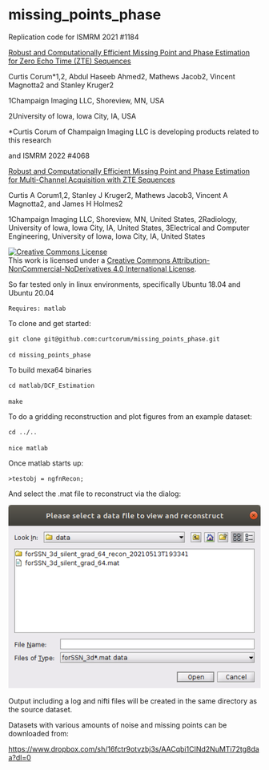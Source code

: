 # missing_points_phase
Replication code for ISMRM 2021 #1184

[Robust and Computationally Efficient Missing Point and Phase Estimation for Zero Echo Time (ZTE) Sequences](https://archive.ismrm.org/2021/1184.html)

Curtis Corum*1,2, Abdul Haseeb Ahmed2, Mathews Jacob2, Vincent Magnotta2 and Stanley Kruger2

  1Champaign Imaging LLC, Shoreview, MN, USA

  2University of Iowa, Iowa City, IA, USA

  *Curtis Corum of Champaign Imaging LLC is developing products related to this research

and ISMRM 2022 #4068

[Robust and Computationally Efficient Missing Point and Phase Estimation for Multi-Channel Acquisition with  ZTE Sequences](https://archive.ismrm.org/2022/4068.html)

Curtis A Corum1,2, Stanley J Kruger2, Mathews Jacob3, Vincent A Magnotta2, and James H Holmes2

1Champaign Imaging LLC, Shoreview, MN, United States, 2Radiology, University of Iowa, Iowa City, IA, United States, 3Electrical and Computer Engineering, University of Iowa, Iowa City, IA, United States

<a rel="license" href="http://creativecommons.org/licenses/by-nc-nd/4.0/"><img alt="Creative Commons License" style="border-width:0" src="https://i.creativecommons.org/l/by-nc-nd/4.0/88x31.png" /></a><br />This work is licensed under a <a rel="license" href="http://creativecommons.org/licenses/by-nc-nd/4.0/">Creative Commons Attribution-NonCommercial-NoDerivatives 4.0 International License</a>.


So far tested only in linux environments, specifically Ubuntu 18.04 and Ubuntu 20.04

    Requires: matlab

To clone and get started:
    
    git clone git@github.com:curtcorum/missing_points_phase.git
    
    cd missing_points_phase

To build mexa64 binaries

    cd matlab/DCF_Estimation
    
    make

To do a gridding reconstruction and plot figures from an example dataset:

    cd ../..

    nice matlab

Once matlab starts up:

    >testobj = ngfnRecon;
    
And select the .mat file to reconstruct via the dialog:
    
![file dialog for p-file](https://github.com/curtcorum/missing_points_phase/blob/master/ngfnRecon_dialog.png)

Output including a log and nifti files will be created in the same directory as the source dataset.

Datasets with various amounts of noise and missing points can be downloaded from:

https://www.dropbox.com/sh/16fctr9otvzbj3s/AACqbi1CINd2NuMTi72tg8daa?dl=0



